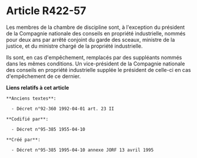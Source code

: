 # Article R422-57

Les membres de la chambre de discipline sont, à l'exception du président de la Compagnie nationale des conseils en propriété
industrielle, nommés pour deux ans par arrêté conjoint du garde des sceaux, ministre de la justice, et du ministre chargé de
la propriété industrielle.

Ils sont, en cas d'empêchement, remplacés par des suppléants nommés dans les mêmes conditions. Un vice-président de la
Compagnie nationale des conseils en propriété industrielle supplée le président de celle-ci en cas d'empêchement de ce
dernier.

**Liens relatifs à cet article**

	**Anciens textes**:

	  - Décret n°92-360 1992-04-01 art. 23 II

	**Codifié par**:

	  - Décret n°95-385 1955-04-10

	**Créé par**:

	  - Décret n°95-385 1995-04-10 annexe JORF 13 avril 1995
